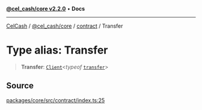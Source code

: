 [**@cel_cash/core v2.2.0**](../../README.md) • **Docs**

***

[CelCash](../../../../packages.md) / [@cel\_cash/core](../../README.md) / [contract](../README.md) / Transfer

# Type alias: Transfer

> **Transfer**: [`Client`](../../types/type-aliases/Client.md)\<*typeof* [`transfer`](../variables/transfer.md)\>

## Source

[packages/core/src/contract/index.ts:25](https://github.com/Pyxlab/celcash/blob/f7cdc752c29f8a0dcef033e212602412d2050afc/packages/core/src/contract/index.ts#L25)
